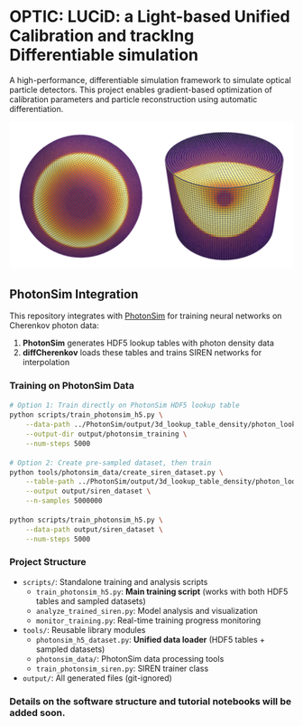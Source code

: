 # OPTIC: LUCiD: a Light-based Unified Calibration and trackIng Differentiable simulation

A high-performance, differentiable simulation framework to simulate optical particle detectors. This project enables gradient-based optimization of calibration parameters and particle reconstruction using automatic differentiation.

![Repository Overview](figures/repo_img.png)

## PhotonSim Integration

This repository integrates with [PhotonSim](https://github.com/cesarjesusvalls/PhotonSim) for training neural networks on Cherenkov photon data:

1. **PhotonSim** generates HDF5 lookup tables with photon density data
2. **diffCherenkov** loads these tables and trains SIREN networks for interpolation

### Training on PhotonSim Data

```bash
# Option 1: Train directly on PhotonSim HDF5 lookup table
python scripts/train_photonsim_h5.py \
    --data-path ../PhotonSim/output/3d_lookup_table_density/photon_lookup_table.h5 \
    --output-dir output/photonsim_training \
    --num-steps 5000

# Option 2: Create pre-sampled dataset, then train
python tools/photonsim_data/create_siren_dataset.py \
    --table-path ../PhotonSim/output/3d_lookup_table_density/photon_lookup_table.h5 \
    --output output/siren_dataset \
    --n-samples 5000000

python scripts/train_photonsim_h5.py \
    --data-path output/siren_dataset \
    --num-steps 5000
```

### Project Structure

- `scripts/`: Standalone training and analysis scripts
  - `train_photonsim_h5.py`: **Main training script** (works with both HDF5 tables and sampled datasets)
  - `analyze_trained_siren.py`: Model analysis and visualization
  - `monitor_training.py`: Real-time training progress monitoring
- `tools/`: Reusable library modules
  - `photonsim_h5_dataset.py`: **Unified data loader** (HDF5 tables + sampled datasets)
  - `photonsim_data/`: PhotonSim data processing tools
  - `train_photonsim_siren.py`: SIREN trainer class
- `output/`: All generated files (git-ignored)

### Details on the software structure and tutorial notebooks will be added soon.